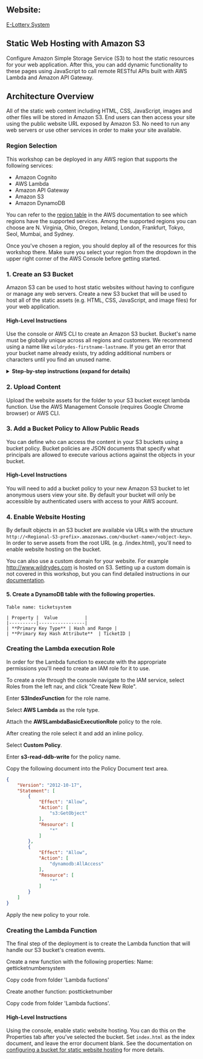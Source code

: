 ## Website:
[E-Lottery System](http://lottery-snehal-jadhav.s3-website-us-east-1.amazonaws.com/) 

## Static Web Hosting with Amazon S3

Configure Amazon Simple Storage Service (S3) to host the static resources for your web application. After this, you can add dynamic functionality to these pages using JavaScript to call remote RESTful APIs built with AWS Lambda and Amazon API Gateway.


## Architecture Overview

 All of the static web content including HTML, CSS, JavaScript, images and other files will be stored in Amazon S3. End users can then access your site using the public website URL exposed by Amazon S3. No need to run any web servers or use other services in order to make your site available.

### Region Selection

This workshop can be deployed in any AWS region that supports the following services:

- Amazon Cognito
- AWS Lambda
- Amazon API Gateway
- Amazon S3
- Amazon DynamoDB

You can refer to the [region table](https://aws.amazon.com/about-aws/global-infrastructure/regional-product-services/) in the AWS documentation to see which regions have the supported services. Among the supported regions you can choose are N. Virginia, Ohio, Oregon, Ireland, London, Frankfurt, Tokyo, Seol, Mumbai, and Sydney.

Once you've chosen a region, you should deploy all of the resources for this workshop there. Make sure you select your region from the dropdown in the upper right corner of the AWS Console before getting started.

### 1. Create an S3 Bucket

Amazon S3 can be used to host static websites without having to configure or manage any web servers. Create a new S3 bucket that will be used to host all of the static assets (e.g. HTML, CSS, JavaScript, and image files) for your web application.

#### High-Level Instructions

Use the console or AWS CLI to create an Amazon S3 bucket. Bucket's name must be globally unique across all regions and customers. We recommend using a name like `wildrydes-firstname-lastname`. If you get an error that your bucket name already exists, try adding additional numbers or characters until you find an unused name.

<details>
<summary><strong>Step-by-step instructions (expand for details)</strong></summary><p>

1. In the AWS Management Console choose **Services** then select **S3** under Storage.

1. Choose **+Create Bucket**

1. Provide a globally unique name for your bucket such as `lottery-firstname-lastname`.

1. Select the Region you've chosen to use for this workshop from the dropdown.

</p></details>

### 2. Upload Content

Upload the website assets for the folder to your S3 bucket except lambda function. Use the AWS Management Console (requires Google Chrome browser) or AWS CLI.

### 3. Add a Bucket Policy to Allow Public Reads

You can define who can access the content in your S3 buckets using a bucket policy. Bucket policies are JSON documents that specify what principals are allowed to execute various actions against the objects in your bucket.

#### High-Level Instructions

You will need to add a bucket policy to your new Amazon S3 bucket to let anonymous users view your site. By default your bucket will only be accessible by authenticated users with access to your AWS account.

### 4. Enable Website Hosting

By default objects in an S3 bucket are available via URLs with the structure `http://<Regional-S3-prefix>.amazonaws.com/<bucket-name>/<object-key>`. In order to serve assets from the root URL (e.g. /index.html), you'll need to enable website hosting on the bucket.

You can also use a custom domain for your website. For example http://www.wildrydes.com is hosted on S3. Setting up a custom domain is not covered in this workshop, but you can find detailed instructions in our [documentation](http://docs.aws.amazon.com/AmazonS3/latest/dev/website-hosting-custom-domain-walkthrough.html).

#### 5. Create a DynamoDB table with the following properties.

	Table name: ticketsystem

	| Property |  Value          |
	|----------|-----------------|
	| **Primary Key Type** | Hash and Range |
	| **Primary Key Hash Attribute**  | TicketID |


### Creating the Lambda execution Role

In order for the Lambda function to execute with the appropriate permissions you'll need to create an IAM role for it to use.

To create a role through the console navigate to the IAM service, select Roles from the left nav, and click "Create New Role".

Enter **S3IndexFunction** for the role name.

Select **AWS Lambda** as the role type.

Attach the **AWSLambdaBasicExecutionRole** policy to the role.

After creating the role select it and add an inline policy.

Select **Custom Policy**.

Enter **s3-read-ddb-write** for the policy name.

Copy the following document into the Policy Document text area.

```JSON
{
    "Version": "2012-10-17",
    "Statement": [
        {
            "Effect": "Allow",
            "Action": [
                "s3:GetObject"
            ],
            "Resource": [
                "*"
            ]
        },
        {
            "Effect": "Allow",
            "Action": [
                "dynamodb:AllAccess"
            ],
            "Resource": [
                "*"
            ]
        }
    ]
}
```

Apply the new policy to your role.

### Creating the Lambda Function

The final step of the deployment is to create the Lambda function that will handle our S3 bucket's creation events.

Create a new function with the following properties:
Name: getticketnumbersystem

Copy code from folder 'Lambda fuctions'

Create another function: postticketnumber

Copy code from folder 'Lambda fuctions'.
	

#### High-Level Instructions

Using the console, enable static website hosting. You can do this on the Properties tab after you've selected the bucket. Set `index.html` as the index document, and leave the error document blank. See the documentation on [configuring a bucket for static website hosting](https://docs.aws.amazon.com/AmazonS3/latest/dev/HowDoIWebsiteConfiguration.html) for more details.
